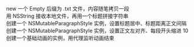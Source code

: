 new 一个 Empty 后缀为 .txt 文件，内容随笔拷贝一段</br>
用 NSString 接收本地文件，再用一个标题拼接字符串</br>
创建一个 NSMutableParagraphStyle 实例，设置标题居中、标题距离正文间隔</br>
创建一个 NSMutableParagraphStyle 实例，设置正文左对齐、每段开头缩进 10</br>
创建一个基础动画的实例，用代理监听动画结束</br>
